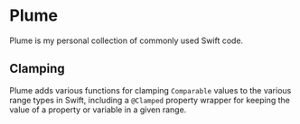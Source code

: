 # Plume

Plume is my personal collection of commonly used Swift code.

## Clamping

Plume adds various functions for clamping `Comparable` values to the various range types in Swift, including a `@Clamped` property wrapper for keeping the value of a property or variable in a given range.
